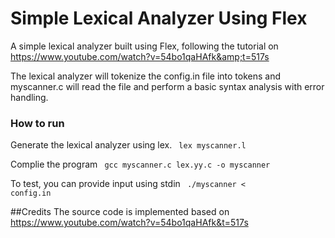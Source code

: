 # Simple Lexical Analyzer Using Flex
A simple lexical analyzer built using Flex, following the tutorial on https://www.youtube.com/watch?v=54bo1qaHAfk&amp;t=517s

The lexical analyzer will tokenize the config.in file into tokens and myscanner.c will read the file and perform a basic syntax analysis with error handling.

### How to run
Generate the lexical analyzer using lex.
<code>
lex myscanner.l
</code>

Complie the program
<code>
gcc myscanner.c lex.yy.c -o myscanner
</code>

To test, you can provide input using stdin
<code>
./myscanner < config.in
</code>

##Credits
The source code is implemented based on https://www.youtube.com/watch?v=54bo1qaHAfk&t=517s
